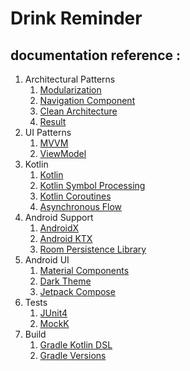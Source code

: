 # Drink Reminder

## documentation reference :

1. Architectural Patterns
    1. [Modularization](https://medium.com/google-developer-experts/modularizing-android-applications-9e2d18f244a0)
    2. [Navigation Component](https://developer.android.com/guide/navigation) 
    3. [Clean Architecture](https://8thlight.com/blog/uncle-bob/2012/08/13/the-clean-architecture.html)
    4. [Result](https://arturdryomov.dev/posts/designing-errors-with-kotlin/) 
2. UI Patterns
    1. [MVVM](https://en.wikipedia.org/wiki/Model%E2%80%93view%E2%80%93viewmodel) 
    2. [ViewModel](https://developer.android.com/topic/libraries/architecture/viewmodel) 
3. Kotlin
    1. [Kotlin](https://kotlinlang.org/) 
    2. [Kotlin Symbol Processing](https://kotlinlang.org/docs/ksp-overview.html) 
    3. [Kotlin Coroutines](https://kotlinlang.org/docs/reference/coroutines.html) 
    4. [Asynchronous Flow](https://kotlinlang.org/docs/reference/coroutines/flow.html) 
4. Android Support
    1. [AndroidX](https://developer.android.com/topic/libraries/support-library/androidx-overview) 
    2. [Android KTX](https://developer.android.com/kotlin/ktx) 
    3. [Room Persistence Library](https://developer.android.com/topic/libraries/architecture/room) 
5. Android UI
    1. [Material Components](https://github.com/material-components/material-components-android) 
    2. [Dark Theme](https://developer.android.com/guide/topics/ui/look-and-feel/darktheme) 
    3. [Jetpack Compose](https://developer.android.com/jetpack/compose) 
6. Tests
    1. [JUnit4](https://junit.org/junit4)
    2. [MockK](https://mockk.io) 
7. Build
    1. [Gradle Kotlin DSL](https://github.com/gradle/kotlin-dsl) 
    2. [Gradle Versions](https://github.com/ben-manes/gradle-versions-plugin)
   